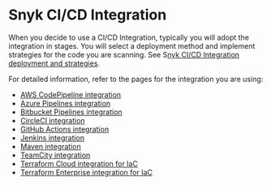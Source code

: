 # Snyk CI/CD Integration

When you decide to use a CI/CD Integration, typically you will adopt the integration in stages. You will select a deployment method and implement strategies for the code you are scanning. See S[nyk CI/CD Integration deployment and strategies](snyk-ci-cd-integration-deployment-and-strategies/).

For detailed information, refer to the pages for the integration you are using:

* [AWS CodePipeline integration](aws-codepipeline-integration/)
* [Azure Pipelines integration](azure-pipelines-integration.md)
* [Bitbucket Pipelines integration](bitbucket-pipelines-integration-overview.md)
* [CircleCI integration](circleci-integration-overview.md)
* [GitHub Actions integration](github-actions-integration.md)
* [Jenkins integration](jenkins-integration-overview.md)
* [Maven integration](maven-plugin-integration.md)
* [TeamCity integration](teamcity-integration-overview/)
* [Terraform Cloud integration for IaC](integrating-snyk-with-terraform-cloud/)
* [Terraform Enterprise integration for IaC](integrating-snyk-with-terraform-enterprise.md)
